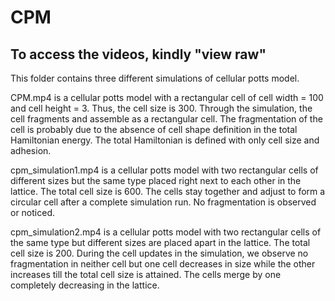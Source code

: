 # CPM

## To access the videos, kindly "view raw"

This folder contains three different simulations of cellular potts model. 

CPM.mp4 is a cellular potts model with a rectangular cell of cell width = 100 and cell height = 3. Thus, the cell size is 300. Through the simulation, the cell fragments and assemble as a rectangular cell. The fragmentation of the cell is probably due to the absence of cell shape definition in the total Hamiltonian energy. The total Hamiltonian is defined with only cell size and adhesion.

cpm_simulation1.mp4 is a cellular potts model with two rectangular cells of different sizes but the same type placed right next to each other in the lattice. The total cell size is 600. The cells stay together and adjust to form a circular cell after a complete simulation run. No fragmentation is observed or noticed.

cpm_simulation2.mp4 is a cellular potts model with two rectangular cells of the same type but different sizes are placed apart in the lattice. The total cell size is 200. During the cell updates in the simulation, we observe no fragmentation in neither cell but one cell decreases in size while the other increases till the total cell size is attained. The cells merge by one completely decreasing in the lattice.
